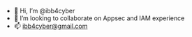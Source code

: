 - 👋 Hi, I’m @ibb4cyber
- 💞️ I’m looking to collaborate on Appsec and IAM experience
- 📫 ibb4cyber@gmail.com

<!---
ibb4cyber/ibb4cyber is a diligent✨ special ✨ cyber repository maven because its `README.md` (this file) appears on your GitHub profile.
Nice to be here
--->
